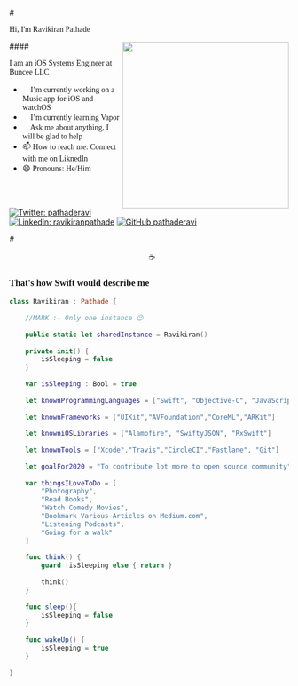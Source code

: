 

<style> 
@font-face {
  font-family: menloFont;
  src: url(https://github.com/hbin/top-programming-fonts/raw/master/Menlo-Regular.ttf);
}

div {
  font-family: menloFont;
}
</style>

#<div>Hi, I'm Ravikiran Pathade</div>

<img align='right' src="https://media.giphy.com/media/cNfIqjpCY1zqfaLmd8/giphy.gif" width="300">

####<div style="font-family:Menlo">I am an iOS Systems Engineer at Buncee LLC</div>

- <div style="font-family:Menlo">🔭 I’m currently working on a Music app for iOS and watchOS</div>
- <div style="font-family:Menlo">🌱 I’m currently learning Vapor</div>
- <div style="font-family:Menlo">💬 Ask me about anything, I will be glad to help</div>
- <div style="font-family:Menlo">📫 How to reach me: Connect with me on LiknedIn</div>
- <div style="font-family:Menlo">😄 Pronouns: He/Him</div>
<br/>
<br/>

[![Twitter: pathaderavi](https://img.shields.io/twitter/follow/pathaderavi?style=social)](https://twitter.com/pathaderavi)
[![Linkedin: ravikiranpathade](https://img.shields.io/badge/-ravikiranpathade-blue?style=flat-square&logo=Linkedin&logoColor=white&link=https://www.linkedin.com/in/ravikiranpathade/)](https://www.linkedin.com/in/ravikiranpathade/)
[![GitHub pathaderavi](https://img.shields.io/github/followers/pathaderavi?label=follow&style=social)](https://github.com/pathaderavi)

#<div align='center'>🧑🏽‍💻☕🍲🛌</div>

### <div style="font-family:Menlo">That's how Swift would describe me</div>

```swift
class Ravikiran : Pathade {
    
    //MARK :- Only one instance 😉
    
    public static let sharedInstance = Ravikiran()
    
    private init() {
        isSleeping = false
    }
    
    var isSleeping : Bool = true
    
    let knownProgrammingLanguages = ["Swift", "Objective-C", "JavaScript", "Python", "Java"]
    
    let knownFrameworks = ["UIKit","AVFoundation","CoreML","ARKit"]
    
    let knowniOSLibraries = ["Alamofire", "SwiftyJSON", "RxSwift"]
    
    let knownTools = ["Xcode","Travis","CircleCI","Fastlane", "Git"]
    
    let goalFor2020 = "To contribute lot more to open source community"
    
    var thingsILoveToDo = [
        "Photography",
        "Read Books",
        "Watch Comedy Movies",
        "Bookmark Various Articles on Medium.com",
        "Listening Podcasts",
        "Going for a walk"
    ]
    
    func think() {
        guard !isSleeping else { return }
        
        think()
    }
    
    func sleep(){
        isSleeping = false
    }
    
    func wakeUp() {
        isSleeping = true
    }
    
}

```

<!--


Here are some ideas to get you started:

- 🔭 I’m currently working on ...
- 🌱 I’m currently learning ...
- 👯 I’m looking to collaborate on ...
- 🤔 I’m looking for help with ...
- 💬 Ask me about ...
- 📫 How to reach me: ...
- 😄 Pronouns: ...
- ⚡ Fun fact: ...

-->